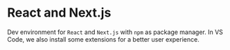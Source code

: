 # React and Next.js

Dev environment for `React` and `Next.js` with `npm` as package manager. In VS
Code, we also install some extensions for a better user experience.
